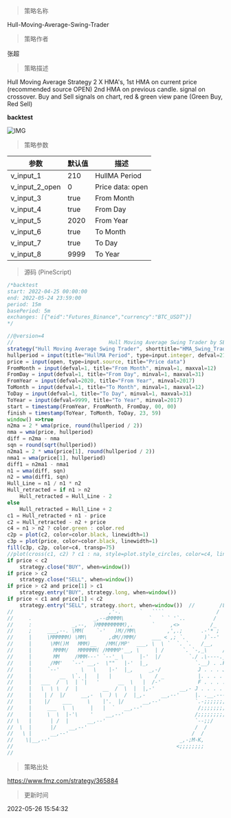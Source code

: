 
> 策略名称

Hull-Moving-Average-Swing-Trader

> 策略作者

张超

> 策略描述

Hull Moving Average Strategy
2 X HMA's,
1st HMA on current price (recommended source OPEN)
2nd HMA on previous candle. signal on crossover.
Buy and Sell signals on chart, red & green view pane (Green Buy, Red Sell)

**backtest**


 ![IMG](https://www.fmz.com/upload/asset/1a38528566ff6c42af6.png) 

> 策略参数



|参数|默认值|描述|
|----|----|----|
|v_input_1|210|HullMA Period|
|v_input_2_open|0|Price data: open|high|low|close|hl2|hlc3|hlcc4|ohlc4|
|v_input_3|true|From Month|
|v_input_4|true|From Day|
|v_input_5|2020|From Year|
|v_input_6|true|To Month|
|v_input_7|true|To Day|
|v_input_8|9999|To Year|


> 源码 (PineScript)

``` javascript
/*backtest
start: 2022-04-25 00:00:00
end: 2022-05-24 23:59:00
period: 15m
basePeriod: 5m
exchanges: [{"eid":"Futures_Binance","currency":"BTC_USDT"}]
*/

//@version=4
//                               Hull Moving Average Swing Trader by SEASIDE420
strategy("Hull Moving Average Swing Trader", shorttitle="HMA_Swing_Trader", default_qty_type=strategy.percent_of_equity, default_qty_value=100, calc_on_order_fills=true, calc_on_every_tick=true, pyramiding=0)
hullperiod = input(title="HullMA Period", type=input.integer, defval=210, minval=1)
price = input(open, type=input.source, title="Price data")
FromMonth = input(defval=1, title="From Month", minval=1, maxval=12)
FromDay = input(defval=1, title="From Day", minval=1, maxval=31)
FromYear = input(defval=2020, title="From Year", minval=2017)
ToMonth = input(defval=1, title="To Month", minval=1, maxval=12)
ToDay = input(defval=1, title="To Day", minval=1, maxval=31)
ToYear = input(defval=9999, title="To Year", minval=2017)
start = timestamp(FromYear, FromMonth, FromDay, 00, 00)
finish = timestamp(ToYear, ToMonth, ToDay, 23, 59)
window() =>true
n2ma = 2 * wma(price, round(hullperiod / 2))
nma = wma(price, hullperiod)
diff = n2ma - nma
sqn = round(sqrt(hullperiod))
n2ma1 = 2 * wma(price[1], round(hullperiod / 2))
nma1 = wma(price[1], hullperiod)
diff1 = n2ma1 - nma1
n1 = wma(diff, sqn)
n2 = wma(diff1, sqn)
Hull_Line = n1 / n1 * n2
Hull_retracted = if n1 > n2
    Hull_retracted = Hull_Line - 2
else
    Hull_retracted = Hull_Line + 2
c1 = Hull_retracted + n1 - price
c2 = Hull_retracted - n2 + price
c4 = n1 > n2 ? color.green : color.red
c2p = plot(c2, color=color.black, linewidth=1)
c3p = plot(price, color=color.black, linewidth=1)
fill(c3p, c2p, color=c4, transp=75)
//plot(cross(c1, c2) ? c1 : na, style=plot.style_circles, color=c4, linewidth=4)
if price < c2
    strategy.close("BUY", when=window())
if price > c2
    strategy.close("SELL", when=window())
if price > c2 and price[1] > c1
    strategy.entry("BUY", strategy.long, when=window())
if price < c1 and price[1] < c2
    strategy.entry("SELL", strategy.short, when=window())  //        /L'-, 
//                               ,'-.      `   ````                 /  L '-, 
//     .                    _,--dMMMM\        `   ` ` '`..         /       '-, 
//     :             _,--,  )MMMMMMMMM),.      `     ,<>          /_      '-,' 
//     ;     ___,--. \MM(    `-'   )M//MM\          ,',.;      .-'* ;     .' 
//     |     \MMMMMM) \MM\       ,dM//MMM/     ___ < ,; `.      )`--'    / 
//     |      \MM()M   MMM)__   /MM(/MP'  ___, \  \ `  `. `.   /__,    ,' 
//     |       MMMM/   MMMMMM( /MMMMP'__, \     | /      `. `-,_\     / 
//     |       MM     /MMM---' `--'_ \     |-'  |/         `./ .\----.___ 
//     |      /MM'   `--' __,-  \""   |-'  |_,               `.__) . .F. )-. 
//     |     `--'       \   \    |-'  |_,     _,-/            J . . . J-'-. `-., 
//     |         __  \`. |   |   |         \    / _           |. . . . \   `-.  F 
//     |   ___  /  \  | `|   '      __  \   |  /-'            F . . . . \     '` 
//     |   \  \ \  /  |        __  /  \  |  |,-'        __,- J . . . . . \ 
//     |    | /  |/     __,-  \  ) \  /  |_,-     __,--'     |. .__.----,' 
//     |    |/    ___     \    |'.  |/      __,--'           `.-;;;;;;;;;\ 
//     |     ___  \  \     |   |  `   __,--'                  /;;;;;;;;;;;;. 
//     |     \  \  |-'\    '    __,--'                       /;;;;;;;;;;;;;;\ 
// \   |      | /  |      __,--'                             `--;;/     \;-'\ 
//  \  |      |/    __,--'                                   /  /         \  \ 
//   \ |      __,--'                                        /  /           \  \ 
//    \|__,--'                                          _,-;M-K,           ,;-;\ 
//                                                     <;;;;;;;;           '-;;;; 
//                                                                                  :D

```

> 策略出处

https://www.fmz.com/strategy/365884

> 更新时间

2022-05-26 15:54:32
